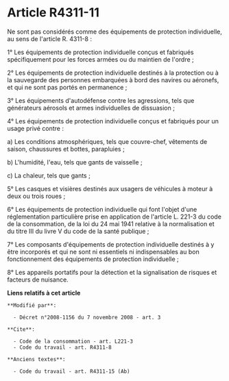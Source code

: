 # Article R4311-11

Ne sont pas considérés comme des équipements de protection individuelle, au sens de l'article R. 4311-8 : 

1° Les équipements de protection individuelle conçus et fabriqués spécifiquement pour les forces armées ou du maintien de
l'ordre ; 

2° Les équipements de protection individuelle destinés à la protection ou à la sauvegarde des personnes embarquées à bord des
navires ou aéronefs, et qui ne sont pas portés en permanence ; 

3° Les équipements d'autodéfense contre les agressions, tels que générateurs aérosols et armes individuelles de dissuasion ; 

4° Les équipements de protection individuelle conçus et fabriqués pour un usage privé contre : 

a) Les conditions atmosphériques, tels que couvre-chef, vêtements de saison, chaussures et bottes, parapluies ; 

b) L'humidité, l'eau, tels que gants de vaisselle ; 

c) La chaleur, tels que gants ; 

5° Les casques et visières destinés aux usagers de véhicules à moteur à deux ou trois roues ; 

6° Les équipements de protection individuelle qui font l'objet d'une réglementation particulière prise en application de
l'article L. 221-3 du code de la consommation, de la loi du 24 mai 1941 relative à la normalisation et du titre III du livre
V du code de la santé publique ; 

7° Les composants d'équipements de protection individuelle destinés à y être incorporés et qui ne sont ni essentiels ni
indispensables au bon fonctionnement des équipements de protection individuelle ; 

8° Les appareils portatifs pour la détection et la signalisation de risques et facteurs de nuisance.

**Liens relatifs à cet article**

	**Modifié par**:

	  - Décret n°2008-1156 du 7 novembre 2008 - art. 3

	**Cite**:

	  - Code de la consommation - art. L221-3
	  - Code du travail - art. R4311-8

	**Anciens textes**:

	  - Code du travail - art. R4311-15 (Ab)
